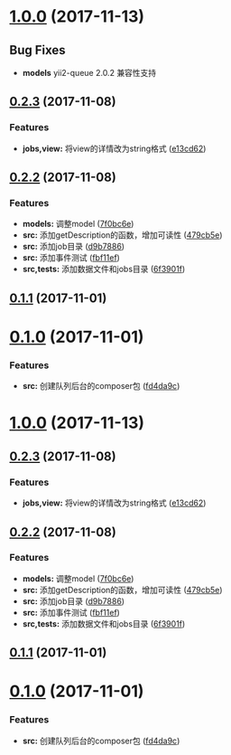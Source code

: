 <a name="1.0.0"></a>
# [1.0.0](https://github.com/Graychen/yii2-queue-backend/compare/v0.2.3...v1.0.0) (2017-11-13)


## Bug Fixes

* **models** yii2-queue 2.0.2 兼容性支持

<a name="0.2.3"></a>
## [0.2.3](https://github.com/Graychen/yii2-queue-backend/compare/v0.2.0...v0.2.3) (2017-11-08)


### Features

* **jobs,view:** 将view的详情改为string格式 ([e13cd62](https://github.com/Graychen/yii2-queue-backend/commit/e13cd62))



<a name="0.2.2"></a>
## [0.2.2](https://github.com/Graychen/yii2-queue-backend/compare/v0.1.1...v0.2.2) (2017-11-08)


### Features

* **models:** 调整model ([7f0bc6e](https://github.com/Graychen/yii2-queue-backend/commit/7f0bc6e))
* **src:** 添加getDescription的函数，增加可读性 ([479cb5e](https://github.com/Graychen/yii2-queue-backend/commit/479cb5e))
* **src:** 添加job目录 ([d9b7886](https://github.com/Graychen/yii2-queue-backend/commit/d9b7886))
* **src:** 添加事件测试 ([fbf11ef](https://github.com/Graychen/yii2-queue-backend/commit/fbf11ef))
* **src,tests:** 添加数据文件和jobs目录 ([6f3901f](https://github.com/Graychen/yii2-queue-backend/commit/6f3901f))



<a name="0.1.1"></a>
## [0.1.1](https://github.com/Graychen/yii2-queue-backend/compare/v0.1.0...v0.1.1) (2017-11-01)



<a name="0.1.0"></a>
# [0.1.0](https://github.com/Graychen/yii2-queue-backend/compare/fd4da9c...v0.1.0) (2017-11-01)


### Features

* **src:** 创建队列后台的composer包 ([fd4da9c](https://github.com/Graychen/yii2-queue-backend/commit/fd4da9c))



<a name="1.0.0"></a>
# [1.0.0](https://github.com/Graychen/yii2-queue-backend/compare/v0.2.3...v1.0.0) (2017-11-13)



<a name="0.2.3"></a>
## [0.2.3](https://github.com/Graychen/yii2-queue-backend/compare/v0.2.0...v0.2.3) (2017-11-08)


### Features

* **jobs,view:** 将view的详情改为string格式 ([e13cd62](https://github.com/Graychen/yii2-queue-backend/commit/e13cd62))



<a name="0.2.2"></a>
## [0.2.2](https://github.com/Graychen/yii2-queue-backend/compare/v0.1.1...v0.2.2) (2017-11-08)


### Features

* **models:** 调整model ([7f0bc6e](https://github.com/Graychen/yii2-queue-backend/commit/7f0bc6e))
* **src:** 添加getDescription的函数，增加可读性 ([479cb5e](https://github.com/Graychen/yii2-queue-backend/commit/479cb5e))
* **src:** 添加job目录 ([d9b7886](https://github.com/Graychen/yii2-queue-backend/commit/d9b7886))
* **src:** 添加事件测试 ([fbf11ef](https://github.com/Graychen/yii2-queue-backend/commit/fbf11ef))
* **src,tests:** 添加数据文件和jobs目录 ([6f3901f](https://github.com/Graychen/yii2-queue-backend/commit/6f3901f))



<a name="0.1.1"></a>
## [0.1.1](https://github.com/Graychen/yii2-queue-backend/compare/v0.1.0...v0.1.1) (2017-11-01)



<a name="0.1.0"></a>
# [0.1.0](https://github.com/Graychen/yii2-queue-backend/compare/fd4da9c...v0.1.0) (2017-11-01)


### Features

* **src:** 创建队列后台的composer包 ([fd4da9c](https://github.com/Graychen/yii2-queue-backend/commit/fd4da9c))



